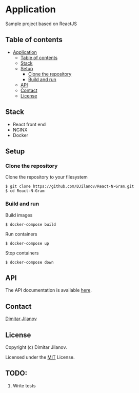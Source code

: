 # Application

Sample project based on
ReactJS

## Table of contents

- [Application](#Application)
  - [Table of contents](#table-of-contents)
  - [Stack](#stack)
  - [Setup](#setup)
    - [Clone the repository](#clone-the-repository)
    - [Build and run](#build-and-run)
  - [API](#api)
  - [Contact](#contact)
  - [License](#license)

## Stack

- React front end
- NGINX
- Docker

## Setup

### Clone the repository

Clone the repository to your filesystem

```
$ git clone https://github.com/DJilanov/React-N-Gram.git
$ cd React-N-Gram
```

### Build and run

Build images

```
$ docker-compose build
```

Run containers

```
$ docker-compose up
```

Stop containers

```
$ docker-compose down
```

## API

The API documentation is available [here](API.md).

## Contact

[Dimitar Jilanov](http://engineering.jilanov.com)

## License

Copyright (c) Dimitar Jilanov.

Licensed under the [MIT](LICENSE) License.

## TODO:
1. Write tests